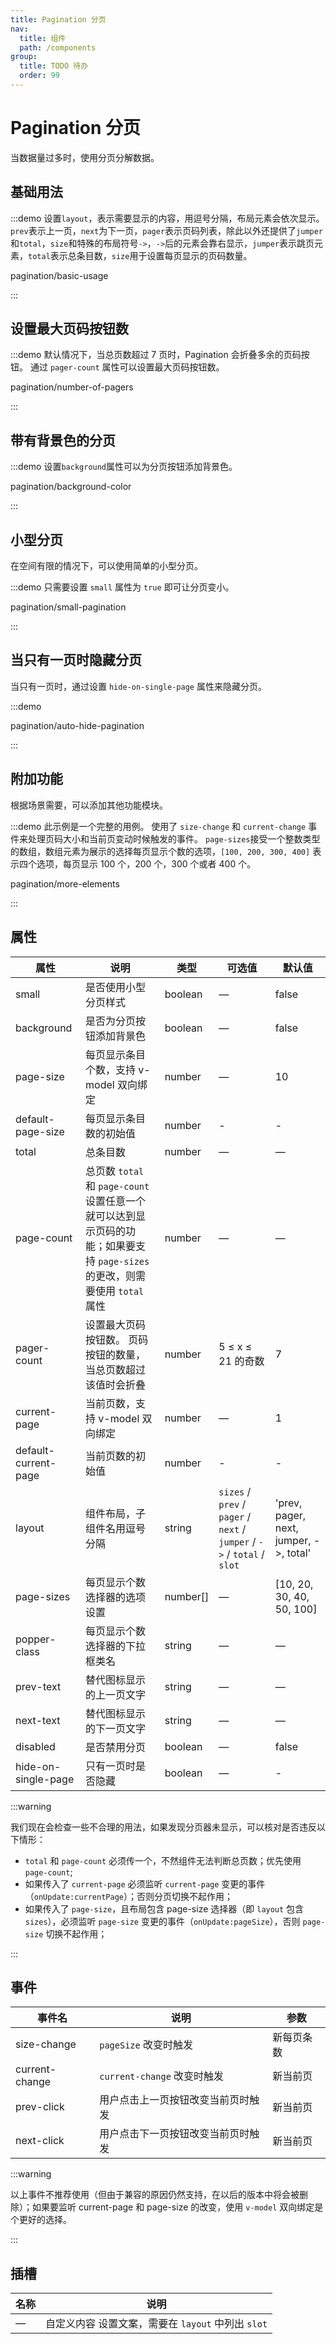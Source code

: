 ```yaml
---
title: Pagination 分页
nav:
  title: 组件
  path: /components
group:
  title: TODO 待办
  order: 99
---
```

# Pagination 分页

当数据量过多时，使用分页分解数据。

## 基础用法

:::demo 设置`layout`，表示需要显示的内容，用逗号分隔，布局元素会依次显示。 `prev`表示上一页，`next`为下一页，`pager`表示页码列表，除此以外还提供了`jumper`和`total`，`size`和特殊的布局符号`->`，`->`后的元素会靠右显示，`jumper`表示跳页元素，`total`表示总条目数，`size`用于设置每页显示的页码数量。

pagination/basic-usage

:::

## 设置最大页码按钮数

:::demo 默认情况下，当总页数超过 7 页时，Pagination 会折叠多余的页码按钮。 通过 `pager-count` 属性可以设置最大页码按钮数。

pagination/number-of-pagers

:::

## 带有背景色的分页

:::demo 设置`background`属性可以为分页按钮添加背景色。

pagination/background-color

:::

## 小型分页

在空间有限的情况下，可以使用简单的小型分页。

:::demo 只需要设置 `small` 属性为 `true` 即可让分页变小。

pagination/small-pagination

:::

## 当只有一页时隐藏分页

当只有一页时，通过设置 `hide-on-single-page` 属性来隐藏分页。

:::demo

pagination/auto-hide-pagination

:::

## 附加功能

根据场景需要，可以添加其他功能模块。

:::demo 此示例是一个完整的用例。 使用了 `size-change` 和 `current-change` 事件来处理页码大小和当前页变动时候触发的事件。 `page-sizes`接受一个整数类型的数组，数组元素为展示的选择每页显示个数的选项，`[100, 200, 300, 400]` 表示四个选项，每页显示 100 个，200 个，300 个或者 400 个。

pagination/more-elements

:::

## 属性

| 属性                   | 说明                                                                                    | 类型       | 可选值                                                                         | 默认值                                    |
| -------------------- | ------------------------------------------------------------------------------------- | -------- | --------------------------------------------------------------------------- | -------------------------------------- |
| small                | 是否使用小型分页样式                                                                            | boolean  | —                                                                           | false                                  |
| background           | 是否为分页按钮添加背景色                                                                          | boolean  | —                                                                           | false                                  |
| page-size            | 每页显示条目个数，支持 v-model 双向绑定                                                              | number   | —                                                                           | 10                                     |
| default-page-size    | 每页显示条目数的初始值                                                                           | number   | -                                                                           | -                                      |
| total                | 总条目数                                                                                  | number   | —                                                                           | —                                      |
| page-count           | 总页数 `total` 和 `page-count` 设置任意一个就可以达到显示页码的功能；如果要支持 `page-sizes` 的更改，则需要使用 `total` 属性 | number   | —                                                                           | —                                      |
| pager-count          | 设置最大页码按钮数。 页码按钮的数量，当总页数超过该值时会折叠                                                       | number   | 5 ≤ x ≤ 21 的奇数                                                              | 7                                      |
| current-page         | 当前页数，支持 v-model 双向绑定                                                                  | number   | —                                                                           | 1                                      |
| default-current-page | 当前页数的初始值                                                                              | number   | -                                                                           | -                                      |
| layout               | 组件布局，子组件名用逗号分隔                                                                        | string   | `sizes` / `prev` / `pager` / `next` / `jumper` / `->` / `total` / `slot` | 'prev, pager, next, jumper, ->, total' |
| page-sizes           | 每页显示个数选择器的选项设置                                                                        | number[] | —                                                                           | [10, 20, 30, 40, 50, 100]              |
| popper-class         | 每页显示个数选择器的下拉框类名                                                                       | string   | —                                                                           | —                                      |
| prev-text            | 替代图标显示的上一页文字                                                                          | string   | —                                                                           | —                                      |
| next-text            | 替代图标显示的下一页文字                                                                          | string   | —                                                                           | —                                      |
| disabled             | 是否禁用分页                                                                                | boolean  | —                                                                           | false                                  |
| hide-on-single-page  | 只有一页时是否隐藏                                                                             | boolean  | —                                                                           | -                                      |

:::warning

我们现在会检查一些不合理的用法，如果发现分页器未显示，可以核对是否违反以下情形：

- `total` 和 `page-count` 必须传一个，不然组件无法判断总页数；优先使用 `page-count`;
- 如果传入了 `current-page` 必须监听 `current-page` 变更的事件（`onUpdate:currentPage`）；否则分页切换不起作用；
- 如果传入了 `page-size`，且布局包含 page-size 选择器（即 `layout` 包含 `sizes`），必须监听 `page-size` 变更的事件（`onUpdate:pageSize`），否则 `page-size` 切换不起作用；

:::

## 事件

| 事件名            | 说明                     | 参数    |
| -------------- | ---------------------- | ----- |
| size-change    | `pageSize` 改变时触发       | 新每页条数 |
| current-change | `current-change` 改变时触发 | 新当前页  |
| prev-click     | 用户点击上一页按钮改变当前页时触发      | 新当前页  |
| next-click     | 用户点击下一页按钮改变当前页时触发      | 新当前页  |

:::warning

以上事件不推荐使用（但由于兼容的原因仍然支持，在以后的版本中将会被删除）；如果要监听 current-page 和 page-size 的改变，使用 `v-model` 双向绑定是个更好的选择。

:::

## 插槽

| 名称 | 说明                                 |
| -- | ---------------------------------- |
| —  | 自定义内容 设置文案，需要在 `layout` 中列出 `slot` |
